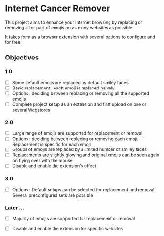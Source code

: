 # Internet Cancer Remover

This project aims to enhance your Internet browsing by replacing or removing all or part of emojis on as many websites as possible.

It takes form as a browser extension with several options to configure and for free.

## Objectives

### 1.0

- [ ] Some default emojis are replaced by default smiley faces
- [ ] Basic replacement : each emoji is replaced naively
- [ ] Options : deciding between replacing or removing all the supported emojis
- [ ] Complete project setup as an extension and first upload on one or several Webstores

### 2.0

- [ ] Large range of emojis are supported for replacement or removal
- [ ] Options : deciding between replacing or removing each emoji. Replacement is specific for each emoji
- [ ] Groups of emojis are replaced by a limited number of smiley faces
- [ ] Replacements are slightly glowing and original emojis can be seen again on flying over with the mouse
- [ ] Disable and enable the extension's effect

### 3.0

- [ ] Options : Default setups can be selected for replacement and removal. Several preconfigured sets are possible


### Later ...

- [ ] Majority of emojis are supported for replacement or removal
- [ ] Disable and enable the extension for specific websites

